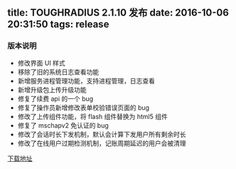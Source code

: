 title: TOUGHRADIUS 2.1.10 发布
date: 2016-10-06 20:31:50
tags: release
---

### 版本说明

- 修改界面 UI 样式
- 移除了旧的系统日志查看功能
- 新增服务进程管理功能，支持进程管理，日志查看
- 新增升级包上传升级功能
- 修复了续费 api 的一个 bug
- 修复了操作员新增修改表单校验错误页面的 bug
- 修改了上传组件功能，将 flash 组件替换为 html5 组件
- 修复了 mschapv2 免认证的 bug
- 修改了会话时长下发机制，默认会计算下发用户所有剩余时长
- 修改了在线用户过期检测机制，记账周期延迟的用户会被清理

[下载地址](http://download2.toughradius.net/toughradius-stable-linux-x64.tar.xz)